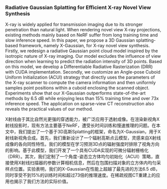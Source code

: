 ### Radiative Gaussian Splatting for Efficient X-ray Novel View Synthesis

X-ray is widely applied for transmission imaging due to its stronger penetration than natural light. When rendering novel view X-ray projections, existing methods mainly based on NeRF suffer from long training time and slow inference speed. In this paper, we propose a 3D Gaussian splatting-based framework, namely X-Gaussian, for X-ray novel view synthesis. Firstly, we redesign a radiative Gaussian point cloud model inspired by the isotropic nature of X-ray imaging. Our model excludes the influence of view direction when learning to predict the radiation intensity of 3D points. Based on this model, we develop a Differentiable Radiative Rasterization (DRR) with CUDA implementation. Secondly, we customize an Angle-pose Cuboid Uniform Initialization (ACUI) strategy that directly uses the parameters of the X-ray scanner to compute the camera information and then uniformly samples point positions within a cuboid enclosing the scanned object. Experiments show that our X-Gaussian outperforms state-of-the-art methods by 6.5 dB while enjoying less than 15% training time and over 73x inference speed. The application on sparse-view CT reconstruction also reveals the practical values of our method.

X射线由于其比自然光更强的穿透能力，被广泛应用于透射成像。在渲染新视角X射线投影时，现有方法主要基于NeRF，遭受长时间训练和慢速推理的问题。在本文中，我们提出了一个基于3D高斯Splatting的框架，命名为X-Gaussian，用于X射线新视角合成。首先，我们重新设计了一个辐射高斯点云模型，灵感来自X射线成像的各向同性特性。我们的模型在学习预测3D点的辐射强度时排除了视角方向的影响。基于此模型，我们开发了一个具有CUDA实现的可微分辐射栅格化（DRR）。其次，我们定制了一个角度-姿态立方体均匀初始化（ACUI）策略，直接使用X射线扫描器的参数计算相机信息，然后在包围扫描对象的立方体内均匀采样点位置。实验表明，我们的X-Gaussian在性能上超越了最先进的方法6.5 dB，同时享受不到15%的训练时间和超过73倍的推理速度。在稀疏视图CT重建上的应用也揭示了我们方法的实际价值。
